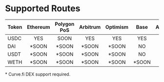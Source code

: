 # Supported Routes

| Token | Ethereum | Polygon PoS | Arbitrum | Optimism | Base   | Avalanche | Fantom | Mantle |
| :---  | :----:   | :----:      | :----:   | :----:   | :----: | :----:    | :----: | :----: |
| USDC  | YES      | SOON        | YES      | YES      | YES    | YES       | YES    | SOON   |
| DAI   | *SOON    | *SOON       | *SOON    | *SOON    | NO     | *SOON     | NO     | *NO     |
| USDT  | *SOON    | *SOON       | *SOON    | *SOON    | NO     | *SOON     | *SOON  | *NO     |
| WETH  | *SOON    | *SOON       | *SOON    | *SOON    | *SOON  | *SOON     | *SOON  | *NO     |

\* Curve.fi DEX support required.